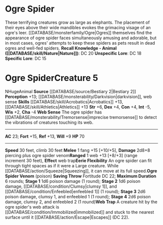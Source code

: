 ﻿---
ac: '23'
alignment: N
charisma: '-4'
climb_speed: '30'
constitution: '+4'
creature_ability:
- Eerie Flexibility
- Ogre Spider Venom
- Web Sense
- Web Trap
creature_family: '[[DATABASE/monsterfamily/Spider|Spider]]'
dexterity: '+4'
fortitude: '+15'
hp: '70'
id: '814'
intelligence: '-5'
land_speed: '30'
level: '5'
max_speed: '30'
name: Ogre Spider
perception: '+13'
rarity: Common
reflex: '+13'
sense:
- '[[DATABASE/monsterability/Darkvision|darkvision]]'
- web sense
size: Huge
skill:
- '[[DATABASE/skill/Acrobatics|Acrobatics]] +13'
- '[[DATABASE/skill/Athletics|Athletics]] +13'
source: '[[DATABASE/source/Bestiary 2|Bestiary 2]]'
speed:
- 30 feet
- climb 30 feet
strength: '+6'
strength_req: '6'
strongest_save:
- Fortitude
trait:
- '[[DATABASE/trait/Animal|Animal]]'
type: Creature
vision: Darkvision
weakest_save:
- Will
will: '+9'
wisdom: '+2'

---
# Ogre Spider

These terrifying creatures grow as large as elephants. The placement of their eyes above their wide mandibles evokes the grimacing visage of an ogre's leer. [[DATABASE/monsterfamily/Ogre|Ogres]] themselves find the appearance of ogre spider faces simultaneously amusing and adorable, but in most cases, ogres' attempts to keep these spiders as pets result in dead ogres and well-fed spiders.
**Recall Knowledge - Animal ([[DATABASE/skill/Nature|Nature]])**: DC 20
**Unspecific Lore**: DC 18
**Specific Lore**: DC 15

# Ogre Spider<span class="item-type">Creature 5</span>

<span class="trait-alignment item-trait">N</span><span class="trait-size item-trait">Huge</span><span class="item-trait">Animal</span>
**Source** [[DATABASE/source/Bestiary 2|Bestiary 2]] 
**Perception** +13; [[DATABASE/monsterability/Darkvision|darkvision]], web sense
**Skills** [[DATABASE/skill/Acrobatics|Acrobatics]] +13, [[DATABASE/skill/Athletics|Athletics]] +13
**Str** +6, **Dex** +4, **Con** +4, **Int** -5, **Wis** +2, **Cha** -4
**Web Sense** The ogre spider has [[DATABASE/monsterability/Tremorsense|imprecise tremorsense]] to detect the vibrations of creatures touching its web.

---
**AC** 23; **Fort** +15, **Ref** +13, **Will** +9
**HP** 70

---
**Speed** 30 feet, climb 30 feet
<span class="in-box-ability">**Melee** <span class="action-icon">1</span> fang +15 [+10/+5], **Damage** 2d8+8 piercing plus ogre spider venom</span><span class="in-box-ability">**Ranged** <span class="action-icon">1</span> web +13 [+8/+3] (range increment 30 feet), **Effect** web trap</span><span class="in-box-ability">**Eerie Flexibility** An ogre spider can fit through tight spaces as if it were a Large creature. While [[DATABASE/action/Squeeze|Squeezing]], it can move at its full speed.</span><span class="in-box-ability">**Ogre Spider Venom** (poison) **Saving Throw** Fortitude DC 22; **Maximum Duration** 6 rounds; **Stage 1** 1d6 poison damage (1 round); **Stage 2** 1d6 poison damage, [[DATABASE/condition/Clumsy|clumsy 1]], and [[DATABASE/condition/Enfeebled|enfeebled 1]] (1 round); **Stage 3** 2d6 poison damage, clumsy 1, and enfeebled 1 (1 round); **Stage 4** 2d6 poison damage, clumsy 2, and enfeebled 2 (1 round)</span><span class="in-box-ability">**Web Trap** A creature hit by the ogre spider's web attack is [[DATABASE/condition/Immobilized|immobilized]] and stuck to the nearest surface until it [[DATABASE/action/Escape|Escapes]] (DC 22).</span>